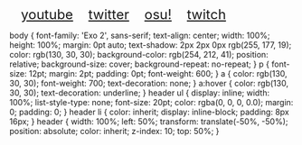 <p align="center">
			<div class="header">
					<tr class="header">
						<td class="header">
						</td>
						<td class="header">
							<p style="display: table-cell; font-size: 18pt; color: rgba(0, 0, 0, 0.0);">
								 • <a class="header" href="https://www.youtube.com/channel/UClgUPdE4l-9WqyCQj3O_oXg">youtube</a>
								 • <a class="header" href="https://twitter.com/mahisuruowo">twitter</a>
								 • <a class="header" href="https://osu.ppy.sh/users/11547643">osu!</a>
								 • <a class="header" href="https://www.twitch.tv/mahisuruosu">twitch</a> •</p>
								
body {
	font-family: 'Exo 2', sans-serif;
	text-align: center;
	width: 100%;
	height: 100%;
	margin: 0pt auto;
	text-shadow: 2px 2px 0px rgb(255, 177, 19);
	color: rgb(130, 30, 30);
	background-color: rgb(254, 212, 41);
	position: relative;
	background-size: cover;
	background-repeat: no-repeat;
}
p {
	font-size: 12pt;
	margin: 2pt;
	padding: 0pt;
	font-weight: 600;
}
a {
	color: rgb(130, 30, 30);
	font-weight: 700;
	text-decoration: none;
}
a:hover {
	color: rgb(130, 30, 30);
	text-decoration: underline;
}
header ul {
	display: inline;
	width: 100%;
	list-style-type: none;
	font-size: 20pt;
	color: rgba(0, 0, 0, 0.0);
	margin: 0;
	padding: 0;
}
header li {
	color: inherit;
	display: inline-block;
	padding: 8px 16px;
}
header {
	width: 100%;
	left: 50%;
	transform: translate(-50%, -50%);
	position: absolute;
	color: inherit;
	z-index: 10;
	top: 50%;
}
